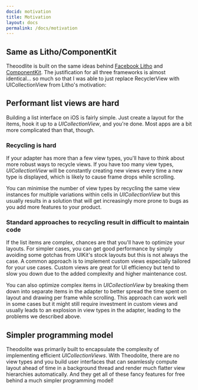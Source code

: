 ```yaml
---
docid: motivation
title: Motivation
layout: docs
permalink: /docs/motivation
---
```


## Same as Litho/ComponentKit

Theoodlite is built on the same ideas behind [Facebook Litho](http://fblitho.com) and [ComponentKit](http://componentkit.org). The justification for all three frameworks is almost identical... so much so that I was able to just replace RecyclerView with UICollectionView from Litho's motivation:

## Performant list views are hard

Building a list interface on iOS is fairly simple. Just create a layout for the items, hook it up to a *UICollectionView*, and you're done. Most apps are a bit more complicated than that, though.

### Recycling is hard

If your adapter has more than a few view types, you'll have to think about more robust ways to recycle views. If you have too many view types, *UICollectionView* will be constantly creating new views every time a new type is displayed, which is likely to cause frame drops while scrolling.

You can minimise the number of view types by recycling the same view instances for multiple variations within cells in *UICollectionView* but this usually results in a solution that will get increasingly more prone to bugs as you add more features to your product.

### Standard approaches to recycling result in difficult to maintain code

If the list items are complex, chances are that you'll have to optimize your layouts. For simpler cases, you can get good performance by simply avoiding some gotchas from UIKit's stock layouts but this is not always the case. A common approach is to implement custom views especially tailored for your use cases. Custom views are great for UI efficiency but tend to slow you down due to the added complexity and higher maintenance cost.

You can also optimize complex items in *UICollectionView* by breaking them down into separate items in the adapter to better spread the time spent on layout and drawing per frame while scrolling. This approach can work well in some cases but it might still require investment in custom views and usually leads to an explosion in view types in the adapter, leading to the problems we described above.

## Simpler programming model

Theodolite was primarily built to encapsulate the complexity of implementing efficient *UICollectionViews*. With Theodolite, there are no view types and you build user interfaces that can seamlessly compute layout ahead of time in a background thread and render much flatter view hierarchies automatically. And they get all of these fancy features for free behind a much simpler programming model!

